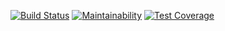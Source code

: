 [![Build Status](https://travis-ci.org/gbengaPS/pmsAPI.svg?branch=develop)](https://travis-ci.org/gbengaPS/pmsAPI)
[![Maintainability](https://api.codeclimate.com/v1/badges/2101dfd0c2b2fcbdc9ee/maintainability)](https://codeclimate.com/github/gbengaPS/pmsAPI/maintainability)
[![Test Coverage](https://api.codeclimate.com/v1/badges/2101dfd0c2b2fcbdc9ee/test_coverage)](https://codeclimate.com/github/gbengaPS/pmsAPI/test_coverage)
